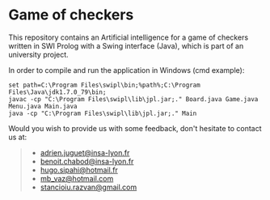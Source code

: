 # Game of checkers  
  
This repository contains an Artificial intelligence for a game of checkers written in SWI   Prolog with a Swing interface (Java), which is part of an university project.   

In order to compile and run the application in Windows (cmd example):  
```
set path=C:\Program Files\swipl\bin;%path%;C:\Program Files\Java\jdk1.7.0_79\bin;  
javac -cp "C:\Program Files\swipl\lib\jpl.jar;." Board.java Game.java Menu.java Main.java  
java -cp "C:\Program Files\swipl\lib\jpl.jar;." Main  
```

Would you wish to provide us with some feedback, don't hesitate to contact us at:  
 > - adrien.juguet@insa-lyon.fr
 > - benoit.chabod@insa-lyon.fr   
 > - hugo.sipahi@hotmail.fr   
 > - mb_vaz@hotmail.com    
 > - stancioiu.razvan@gmail.com   
